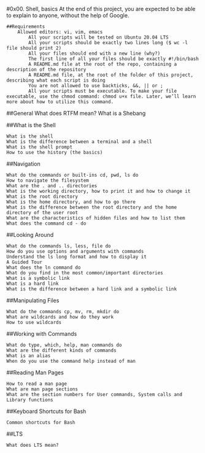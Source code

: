 #0x00. Shell, basics
At the end of this project, you are expected to be able to explain to anyone, without the help of Google.

	##Requirements
   	 	Allowed editors: vi, vim, emacs
    		All your scripts will be tested on Ubuntu 20.04 LTS
    		All your scripts should be exactly two lines long ($ wc -l file should print 2)
    		All your files should end with a new line (why?)
    		The first line of all your files should be exactly #!/bin/bash
    		A README.md file at the root of the repo, containing a description of the repository
    		A README.md file, at the root of the folder of this project, describing what each script is doing
    		You are not allowed to use backticks, &&, || or ;
    		All your scripts must be executable. To make your file executable, use the chmod command: chmod u+x file. Later, we’ll learn more about how to utilize this command.
##General
    What does RTFM mean?
    What is a Shebang

##What is the Shell

    What is the shell
    What is the difference between a terminal and a shell
    What is the shell prompt
    How to use the history (the basics)

##Navigation

    What do the commands or built-ins cd, pwd, ls do
    How to navigate the filesystem
    What are the . and .. directories
    What is the working directory, how to print it and how to change it
    What is the root directory
    What is the home directory, and how to go there
    What is the difference between the root directory and the home directory of the user root
    What are the characteristics of hidden files and how to list them
    What does the command cd - do

##Looking Around

    What do the commands ls, less, file do
    How do you use options and arguments with commands
    Understand the ls long format and how to display it
    A Guided Tour
    What does the ln command do
    What do you find in the most common/important directories
    What is a symbolic link
    What is a hard link
    What is the difference between a hard link and a symbolic link

##Manipulating Files

    What do the commands cp, mv, rm, mkdir do
    What are wildcards and how do they work
    How to use wildcards

##Working with Commands

    What do type, which, help, man commands do
    What are the different kinds of commands
    What is an alias
    When do you use the command help instead of man

##Reading Man Pages

    How to read a man page
    What are man page sections
    What are the section numbers for User commands, System calls and Library functions

##Keyboard Shortcuts for Bash

    Common shortcuts for Bash

##LTS

    What does LTS mean?

